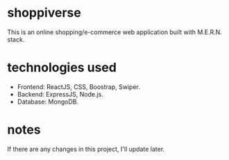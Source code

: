 # shoppiverse
This is an online shopping/e-commerce web application built with M.E.R.N. stack.

# technologies used
+ Frontend: ReactJS, CSS, Boostrap, Swiper.
+ Backend: ExpressJS, Node.js.
+ Database: MongoDB.

# notes
If there are any changes in this project, I'll update later.
